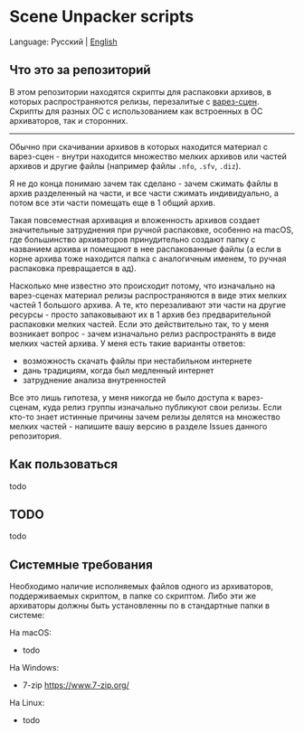 # Scene Unpacker scripts

Language: Русский | [English](README.md)

## Что это за репозиторий

В этом репозитории находятся скрипты для распаковки архивов, в которых распространяются релизы, перезалитые с [варез-сцен](https://ru.wikipedia.org/wiki/%D0%92%D0%B0%D1%80%D0%B5%D0%B7-%D1%81%D1%86%D0%B5%D0%BD%D0%B0). Скрипты для разных ОС с использованием как встроенных в ОС архиваторов, так и сторонних.

---

Обычно при скачивании архивов в которых находится материал с варез-сцен - внутри находится множество мелких архивов или частей архивов и другие файлы (например файлы `.nfo`, `.sfv`, `.diz`).

Я не до конца понимаю зачем так сделано - зачем сжимать файлы в архив разделенный на части, и все части сжимать индивидуально, а потом все эти части помещать еще в 1 общий архив.

Такая повсеместная архивация и вложенность архивов создает значительные затруднения при ручной распаковке, особенно на macOS, где большинство архиваторов принудительно создают папку с названием архива и помещают в нее распакованные файлы (а если в корне архива тоже находится папка с аналогичным именем, то ручная распаковка превращается в ад).

Насколько мне известно это происходит потому, что изначально на варез-сценах материал релизы распространяются в виде этих мелких частей 1 большого архива. А те, кто перезаливают эти части на другие ресурсы - просто запаковывают их в 1 архив без предварительной распаковки мелких частей. Если это действительно так, то у меня возникает вопрос - зачем изначально релиз распространять в виде мелких частей архива. У меня есть такие варианты ответов:
- возможность скачать файлы при нестабильном интернете
- дань традициям, когда был медленный интернет
- затруднение анализа внутренностей

Все это лишь гипотеза, у меня никогда не было доступа к варез-сценам, куда релиз группы изначально публикуют свои релизы. Если кто-то знает истинные причины зачем релизы делятся на множество мелких частей - напишите вашу версию в разделе Issues данного репозитория.

## Как пользоваться

todo

## TODO

todo

## Системные требования

Необходимо наличие исполняемых файлов одного из архиваторов, поддерживаемых скриптом, в папке со скриптом. Либо эти же архиваторы должны быть установленны по в стандартные папки в системе: 

На macOS:
- todo

На Windows:
- 7-zip https://www.7-zip.org/

На Linux:
- todo